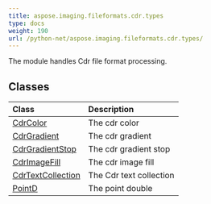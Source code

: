 ```yaml
---
title: aspose.imaging.fileformats.cdr.types
type: docs
weight: 190
url: /python-net/aspose.imaging.fileformats.cdr.types/
---
```



The module handles Cdr file format processing.

## **Classes**
| **Class** | **Description** |
| :- | :- |
| [CdrColor](/imaging/python-net/aspose.imaging.fileformats.cdr.types/cdrcolor/) | The cdr color |
| [CdrGradient](/imaging/python-net/aspose.imaging.fileformats.cdr.types/cdrgradient/) | The cdr gradient |
| [CdrGradientStop](/imaging/python-net/aspose.imaging.fileformats.cdr.types/cdrgradientstop/) | The cdr gradient stop |
| [CdrImageFill](/imaging/python-net/aspose.imaging.fileformats.cdr.types/cdrimagefill/) | The cdr image fill |
| [CdrTextCollection](/imaging/python-net/aspose.imaging.fileformats.cdr.types/cdrtextcollection/) | The Cdr text collection |
| [PointD](/imaging/python-net/aspose.imaging.fileformats.cdr.types/pointd/) | The point double |
